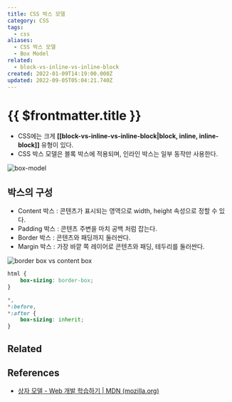 ```yaml
---
title: CSS 박스 모델
category: CSS
tags:
  - css
aliases:
  - CSS 박스 모델
  - Box Model
related:
  - block-vs-inline-vs-inline-block
created: 2022-01-09T14:19:00.000Z
updated: 2022-09-05T05:04:21.740Z
---
```


# {{ $frontmatter.title }}

- CSS에는 크게 **[[block-vs-inline-vs-inline-block|block, inline, inline-block]]** 유형이 있다.
- CSS 박스 모델은 블록 박스에 적용되며, 인라인 박스는 일부 동작만 사용한다.

![box-model](https://mdn.mozillademos.org/files/16558/box-model.png)

## 박스의 구성

- Content 박스 : 콘텐츠가 표시되는 영역으로 width, height 속성으로 정할 수 있다.
- Padding 박스 : 콘텐츠 주변을 마치 공백 처럼 잡는다.
- Border 박스 : 콘텐츠와 패딩까지 둘러싼다.
- Margin 박스 : 가장 바깥 쪽 레이어로 콘텐츠와 패딩, 테두리를 둘러싼다.

![border box vs content box](https://poiemaweb.com/img/box-sizing.png)

```css
html {
	box-sizing: border-box;
}

*,
*:before,
*:after {
	box-sizing: inherit;
}
```

## Related

## References

- [상자 모델 - Web 개발 학습하기 | MDN (mozilla.org)](https://developer.mozilla.org/ko/docs/Learn/CSS/Building_blocks/The_box_model)
